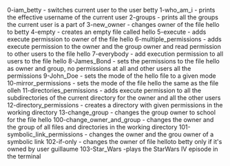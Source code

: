 0-iam_betty - switches current user to the user betty
1-who_am_i - prints the effective username of the current user
2-groups - prints all the groups the current user is a part of
3-new_owner - changes owner of the file hello to betty
4-empty - creates an empty file called hello
5-execute - adds execute permission to owner of the file hello
6-multiple_permissions - adds execute permission to the owner and the group owner and read permission to other users to the file hello
7-everybody - add execution permission to all users to the file hello
8-James_Bond - sets the permissions to the file hello as owner and group, no permissions at all and other users all the permissions
9-John_Doe - sets the mode of the hello file to a given mode
10-mirror_permissions - sets the mode of the file hello the same as the file olleh
11-directories_permissions - adds execute permission to all the subdirectories of the current directory for the owner and all the other users
12-directory_permissions - creates a directory with given permissions in the working directory
13-change_group - changes the group owner to school for the file hello
100-change_owner_and_group - changes the owner and the group of all files and directories in the working directory
101-symbolic_link_permissions - changes the owner and the grou owner of a symbolic link
102-if-only - changes the owner of file helloto betty only if it's owned by user guillaume
103-Star_Wars -plays the StarWars IV episode in the terminal
